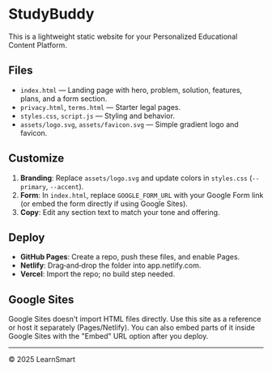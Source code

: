 # StudyBuddy

This is a lightweight static website for your Personalized Educational Content Platform.

## Files
- `index.html` — Landing page with hero, problem, solution, features, plans, and a form section.
- `privacy.html`, `terms.html` — Starter legal pages.
- `styles.css`, `script.js` — Styling and behavior.
- `assets/logo.svg`, `assets/favicon.svg` — Simple gradient logo and favicon.

## Customize
1. **Branding**: Replace `assets/logo.svg` and update colors in `styles.css` (`--primary`, `--accent`).
2. **Form**: In `index.html`, replace `GOOGLE_FORM_URL` with your Google Form link (or embed the form directly if using Google Sites).
3. **Copy**: Edit any section text to match your tone and offering.

## Deploy
- **GitHub Pages**: Create a repo, push these files, and enable Pages.
- **Netlify**: Drag‑and‑drop the folder into app.netlify.com.
- **Vercel**: Import the repo; no build step needed.

## Google Sites
Google Sites doesn't import HTML files directly. Use this site as a reference or host it separately (Pages/Netlify). You can also embed parts of it inside Google Sites with the "Embed" URL option after you deploy.

---
© 2025 LearnSmart
